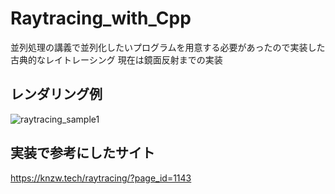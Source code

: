 # Raytracing_with_Cpp
並列処理の講義で並列化したいプログラムを用意する必要があったので実装した古典的なレイトレーシング
現在は鏡面反射までの実装

## レンダリング例
![raytracing_sample1](https://user-images.githubusercontent.com/83057130/169647840-14f974e0-d222-4b75-942c-bd98ca2ca6c1.png)


## 実装で参考にしたサイト
https://knzw.tech/raytracing/?page_id=1143

